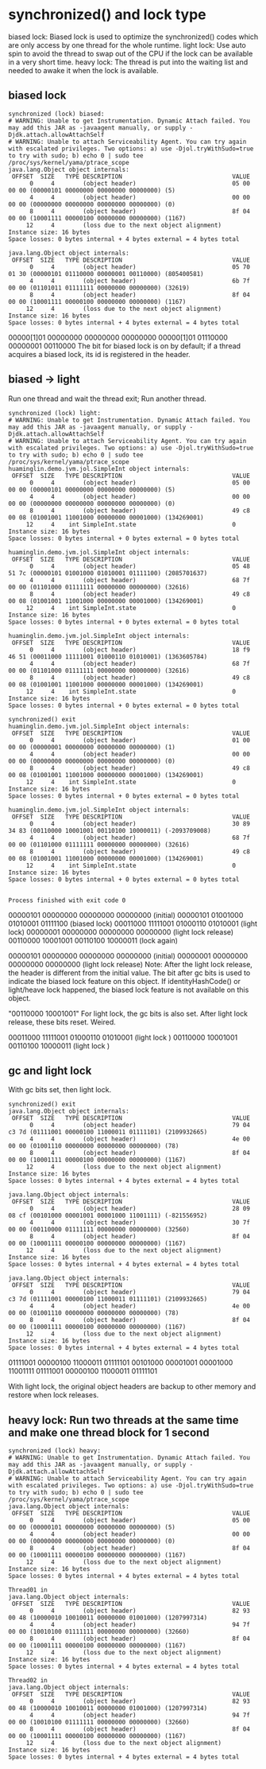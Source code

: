# synchronized() and lock type

biased lock: Biased lock is used to optimize the synchronized() codes which are only access by one thread for the whole runtime.
light lock: Use auto spin to avoid the thread to swap out of the CPU if the lock can be available in a very short time.
heavy lock: The thread is put into the waiting list and needed to awake it when the lock is available. 

## biased lock

```
synchronized (lock) biased:
# WARNING: Unable to get Instrumentation. Dynamic Attach failed. You may add this JAR as -javaagent manually, or supply -Djdk.attach.allowAttachSelf
# WARNING: Unable to attach Serviceability Agent. You can try again with escalated privileges. Two options: a) use -Djol.tryWithSudo=true to try with sudo; b) echo 0 | sudo tee /proc/sys/kernel/yama/ptrace_scope
java.lang.Object object internals:
 OFFSET  SIZE   TYPE DESCRIPTION                               VALUE
      0     4        (object header)                           05 00 00 00 (00000101 00000000 00000000 00000000) (5)
      4     4        (object header)                           00 00 00 00 (00000000 00000000 00000000 00000000) (0)
      8     4        (object header)                           8f 04 00 00 (10001111 00000100 00000000 00000000) (1167)
     12     4        (loss due to the next object alignment)
Instance size: 16 bytes
Space losses: 0 bytes internal + 4 bytes external = 4 bytes total

java.lang.Object object internals:
 OFFSET  SIZE   TYPE DESCRIPTION                               VALUE
      0     4        (object header)                           05 70 01 30 (00000101 01110000 00000001 00110000) (805400581)
      4     4        (object header)                           6b 7f 00 00 (01101011 01111111 00000000 00000000) (32619)
      8     4        (object header)                           8f 04 00 00 (10001111 00000100 00000000 00000000) (1167)
     12     4        (loss due to the next object alignment)
Instance size: 16 bytes
Space losses: 0 bytes internal + 4 bytes external = 4 bytes total
```

00000[1]01 00000000 00000000 00000000
00000[1]01 01110000 00000001 00110000
The bit for biased lock is on by default; if a thread acquires a biased lock, its id is registered in the header.


## biased -> light

Run one thread and wait the thread exit; Run another thread.

```
synchronized (lock) light:
# WARNING: Unable to get Instrumentation. Dynamic Attach failed. You may add this JAR as -javaagent manually, or supply -Djdk.attach.allowAttachSelf
# WARNING: Unable to attach Serviceability Agent. You can try again with escalated privileges. Two options: a) use -Djol.tryWithSudo=true to try with sudo; b) echo 0 | sudo tee /proc/sys/kernel/yama/ptrace_scope
huaminglin.demo.jvm.jol.SimpleInt object internals:
 OFFSET  SIZE   TYPE DESCRIPTION                               VALUE
      0     4        (object header)                           05 00 00 00 (00000101 00000000 00000000 00000000) (5)
      4     4        (object header)                           00 00 00 00 (00000000 00000000 00000000 00000000) (0)
      8     4        (object header)                           49 c8 00 08 (01001001 11001000 00000000 00001000) (134269001)
     12     4    int SimpleInt.state                           0
Instance size: 16 bytes
Space losses: 0 bytes internal + 0 bytes external = 0 bytes total

huaminglin.demo.jvm.jol.SimpleInt object internals:
 OFFSET  SIZE   TYPE DESCRIPTION                               VALUE
      0     4        (object header)                           05 48 51 7c (00000101 01001000 01010001 01111100) (2085701637)
      4     4        (object header)                           68 7f 00 00 (01101000 01111111 00000000 00000000) (32616)
      8     4        (object header)                           49 c8 00 08 (01001001 11001000 00000000 00001000) (134269001)
     12     4    int SimpleInt.state                           0
Instance size: 16 bytes
Space losses: 0 bytes internal + 0 bytes external = 0 bytes total

huaminglin.demo.jvm.jol.SimpleInt object internals:
 OFFSET  SIZE   TYPE DESCRIPTION                               VALUE
      0     4        (object header)                           18 f9 46 51 (00011000 11111001 01000110 01010001) (1363605784)
      4     4        (object header)                           68 7f 00 00 (01101000 01111111 00000000 00000000) (32616)
      8     4        (object header)                           49 c8 00 08 (01001001 11001000 00000000 00001000) (134269001)
     12     4    int SimpleInt.state                           0
Instance size: 16 bytes
Space losses: 0 bytes internal + 0 bytes external = 0 bytes total

synchronized() exit
huaminglin.demo.jvm.jol.SimpleInt object internals:
 OFFSET  SIZE   TYPE DESCRIPTION                               VALUE
      0     4        (object header)                           01 00 00 00 (00000001 00000000 00000000 00000000) (1)
      4     4        (object header)                           00 00 00 00 (00000000 00000000 00000000 00000000) (0)
      8     4        (object header)                           49 c8 00 08 (01001001 11001000 00000000 00001000) (134269001)
     12     4    int SimpleInt.state                           0
Instance size: 16 bytes
Space losses: 0 bytes internal + 0 bytes external = 0 bytes total

huaminglin.demo.jvm.jol.SimpleInt object internals:
 OFFSET  SIZE   TYPE DESCRIPTION                               VALUE
      0     4        (object header)                           30 89 34 83 (00110000 10001001 00110100 10000011) (-2093709008)
      4     4        (object header)                           68 7f 00 00 (01101000 01111111 00000000 00000000) (32616)
      8     4        (object header)                           49 c8 00 08 (01001001 11001000 00000000 00001000) (134269001)
     12     4    int SimpleInt.state                           0
Instance size: 16 bytes
Space losses: 0 bytes internal + 0 bytes external = 0 bytes total


Process finished with exit code 0
```



00000101 00000000 00000000 00000000 (initial)
00000101 01001000 01010001 01111100 (biased lock)
00011000 11111001 01000110 01010001 (light lock)
00000001 00000000 00000000 00000000 (light lock release)
00110000 10001001 00110100 10000011 (lock again)


00000101 00000000 00000000 00000000 (initial)
00000001 00000000 00000000 00000000 (light lock release)
Note: After the light lock release, the header is different from the initial value.
The bit after gc bits is used to indicate the biased lock feature on this object.
If identityHashCode() or light/heave lock happened, the biased lock feature is not available on this object.

"00110000 10001001"
For light lock, the gc bits is also set. After light lock release, these bits reset. Weired.

00011000 11111001 01000110 01010001 (light lock )
00110000 10001001 00110100 10000011 (light lock )


## gc and light lock

With gc bits set, then light lock.

```
synchronized() exit
java.lang.Object object internals:
 OFFSET  SIZE   TYPE DESCRIPTION                               VALUE
      0     4        (object header)                           79 04 c3 7d (01111001 00000100 11000011 01111101) (2109932665)
      4     4        (object header)                           4e 00 00 00 (01001110 00000000 00000000 00000000) (78)
      8     4        (object header)                           8f 04 00 00 (10001111 00000100 00000000 00000000) (1167)
     12     4        (loss due to the next object alignment)
Instance size: 16 bytes
Space losses: 0 bytes internal + 4 bytes external = 4 bytes total

java.lang.Object object internals:
 OFFSET  SIZE   TYPE DESCRIPTION                               VALUE
      0     4        (object header)                           28 09 08 cf (00101000 00001001 00001000 11001111) (-821556952)
      4     4        (object header)                           30 7f 00 00 (00110000 01111111 00000000 00000000) (32560)
      8     4        (object header)                           8f 04 00 00 (10001111 00000100 00000000 00000000) (1167)
     12     4        (loss due to the next object alignment)
Instance size: 16 bytes
Space losses: 0 bytes internal + 4 bytes external = 4 bytes total

java.lang.Object object internals:
 OFFSET  SIZE   TYPE DESCRIPTION                               VALUE
      0     4        (object header)                           79 04 c3 7d (01111001 00000100 11000011 01111101) (2109932665)
      4     4        (object header)                           4e 00 00 00 (01001110 00000000 00000000 00000000) (78)
      8     4        (object header)                           8f 04 00 00 (10001111 00000100 00000000 00000000) (1167)
     12     4        (loss due to the next object alignment)
Instance size: 16 bytes
Space losses: 0 bytes internal + 4 bytes external = 4 bytes total

```

01111001 00000100 11000011 01111101
00101000 00001001 00001000 11001111
01111001 00000100 11000011 01111101

With light lock, the original object headers are backup to other memory and restore when lock releases.


## heavy lock: Run two threads at the same time and make one thread block for 1 second

```
synchronized (lock) heavy:
# WARNING: Unable to get Instrumentation. Dynamic Attach failed. You may add this JAR as -javaagent manually, or supply -Djdk.attach.allowAttachSelf
# WARNING: Unable to attach Serviceability Agent. You can try again with escalated privileges. Two options: a) use -Djol.tryWithSudo=true to try with sudo; b) echo 0 | sudo tee /proc/sys/kernel/yama/ptrace_scope
java.lang.Object object internals:
 OFFSET  SIZE   TYPE DESCRIPTION                               VALUE
      0     4        (object header)                           05 00 00 00 (00000101 00000000 00000000 00000000) (5)
      4     4        (object header)                           00 00 00 00 (00000000 00000000 00000000 00000000) (0)
      8     4        (object header)                           8f 04 00 00 (10001111 00000100 00000000 00000000) (1167)
     12     4        (loss due to the next object alignment)
Instance size: 16 bytes
Space losses: 0 bytes internal + 4 bytes external = 4 bytes total

Thread01 in
java.lang.Object object internals:
 OFFSET  SIZE   TYPE DESCRIPTION                               VALUE
      0     4        (object header)                           82 93 00 48 (10000010 10010011 00000000 01001000) (1207997314)
      4     4        (object header)                           94 7f 00 00 (10010100 01111111 00000000 00000000) (32660)
      8     4        (object header)                           8f 04 00 00 (10001111 00000100 00000000 00000000) (1167)
     12     4        (loss due to the next object alignment)
Instance size: 16 bytes
Space losses: 0 bytes internal + 4 bytes external = 4 bytes total

Thread02 in
java.lang.Object object internals:
 OFFSET  SIZE   TYPE DESCRIPTION                               VALUE
      0     4        (object header)                           82 93 00 48 (10000010 10010011 00000000 01001000) (1207997314)
      4     4        (object header)                           94 7f 00 00 (10010100 01111111 00000000 00000000) (32660)
      8     4        (object header)                           8f 04 00 00 (10001111 00000100 00000000 00000000) (1167)
     12     4        (loss due to the next object alignment)
Instance size: 16 bytes
Space losses: 0 bytes internal + 4 bytes external = 4 bytes total
```
